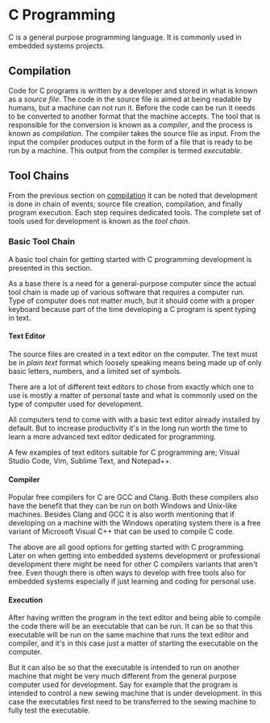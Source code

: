 # C Programming

C is a general purpose programming language. It is commonly used in embedded systems projects.

## Compilation

Code for C programs is written by a developer and stored in what is known as a *source file*. The code in the source file is aimed at being readable by humans, but a machine can not run it. Before the code can be run it needs to be converted to another format that the machine accepts. The tool that is responsible for the conversion is known as a *compiler*, and the process is known as *compilation*. The compiler takes the source file as input. From the input the compiler produces output in the form of a file that is ready to be run by a machine. This output from the compiler is termed *executable*.

## Tool Chains

From the previous section on [compilation](#compilation) it can be noted that development is done in chain of events; source file creation, compilation, and finally program execution. Each step requires dedicated tools. The complete set of tools used for development is known as the *tool chain*.

### Basic Tool Chain

A basic tool chain for getting started with C programming development is presented in this section.

As a base there is a need for a general-purpose computer since the actual tool chain is made up of various software that requires a computer run. Type of computer does not matter much, but it should come with a proper keyboard because part of the time developing a C program is spent typing in text.

#### Text Editor

The source files are created in a text editor on the computer. The text must be in *plain text* format which loosely speaking means being made up of only basic letters, numbers, and a limited set of symbols.

There are a lot of different text editors to chose from exactly which one to use is mostly a matter of personal taste and what is commonly used on the type of computer used for development.

All computers tend to come with with a basic text editor already installed by default. But to increase productivity it's in the long run worth the time to learn a more advanced text editor dedicated for programming.

A few examples of text editors suitable for C programming are; Visual Studio Code, Vim, Sublime Text, and Notepad++.

#### Compiler

Popular free compilers for C are GCC and Clang. Both these compilers also have the benefit that they can be run on both Windows and Unix-like machines. Besides Clang and GCC it is also worth mentioning that if developing on a machine with the Windows operating system there is a free variant of Microsoft Visual C++ that can be used to compile C code.

The above are all good options for getting started with C programming. Later on when getting into embedded systems development or professional development there might be need for other C compilers variants that aren't free. Even though there is often ways to develop with free tools also for embedded systems especially if just learning and coding for personal use.

#### Execution

After having written the program in the text editor and being able to compile the code there will be an executable that can be run. It can be so that this executable will be run on the same machine that runs the text editor and compiler, and it's in this case just a matter of starting the executable on the computer.

But it can also be so that the executable is intended to run on another machine that might be very much different from the general purpose computer used for development. Say for example that the program is intended to control a new sewing machine that is under development. In this case the executables first need to be transferred to the sewing machine to fully test the executable.
